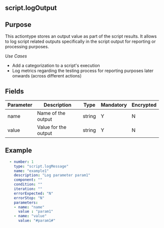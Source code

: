 ## script.logOutput
## Purpose
This actiontype stores an output value as part of the script results. It allows to log script related outputs specifically in the script output for reporting or processing purposes.

*Use Cases*
* Add a categorization to a script's execution
* Log metrics regarding the testing process for reporting purposes later onwards (across different actions)

## Fields
|Parameter|Description|Type|Mandatory|Encrypted|
|---------|-----------|----|---------|---------|
|name|Name of the output|string|Y|N|
|value|Value for the output|string|Y|N|


## Example
```yaml
  - number: 1
    type: "script.logMessage"
    name: "example1"
    description: "Log parameter param1"
    component: ""
    condition: ""
    iteration: ""
    errorExpected: "N"
    errorStop: "N"
    parameters:
    - name: "name"
      value : "param1"
    - name: "value"
      value: "#param1#"
```
